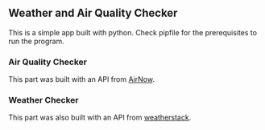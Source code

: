## **Weather and Air Quality Checker**
This is a simple app built with python. 
Check pipfile for the prerequisites to run the program.

### **Air Quality Checker**
This part was built with an API from [AirNow](https://www.airnow.gov/).

### **Weather Checker**
This part was also built with an API from [weatherstack](https://weatherstack.com/).
